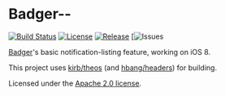 # Badger--

[![Build Status](https://travis-ci.org/Aehmlo/Badger-Lite.svg)](https://travis-ci.org/Aehmlo/Badger-Lite) [![License](https://img.shields.io/github/license/Aehmlo/Badger-Lite.svg)](https://github.com/Aehmlo/Badger-Lite/tree/master/LICENSE) [![Release](https://img.shields.io/github/release/Aehmlo/Badger-Lite.svg)](https://github.com/Aehmlo/Badger-Lite/releases/latest) [![[Issues](https://img.shields.io/github/issues/Aehmlo/Badger-Lite.svg)](https://github.com/Aehmlo/Badger-Lite/issues)

[Badger](https://cydia.saurik.com/package/com.bflatstudios.badger7/)'s basic notification-listing feature, working on iOS 8.

This project uses [kirb/theos](https://github.com/kirb/theos) (and [hbang/headers](https://github.com/hbang/headers)) for building.

Licensed under the [Apache 2.0 license](https://github.com/aehmlo/badger-lite/tree/master/LICENSE).